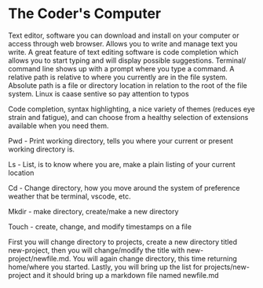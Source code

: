 # The Coder's Computer

Text editor, software you can download and install on your computer or access through web browser. Allows you to write and manage text you write.
A great feature of text editing software is code completion which allows you to start typing and will display possible suggestions. 
Terminal/ command line shows up with a prompt where you type a command.
A relative path is relative to where you currently are in the file system.
Absolute path is a file or directory location in relation to the root of the file system.
Linux is caase sentive so pay attention to typos

Code completion, syntax highlighting, a nice variety of themes (reduces eye strain and fatigue), and can choose from a healthy selection of extensions available when you need them.

Pwd - Print working directory, tells you where your current or present working directory is. 

Ls - List, is to know where you are, make a plain listing of your current location

Cd - Change directory, how you move around the system of preference weather that be terminal, vscode, etc.

Mkdir - make directory, create/make a new directory

Touch - create, change, and modify timestamps on a file

First you will change directory to projects, create a new directory titled new-project, then you will change/modify the title with new-project/newfile.md. You will again change directory, this time returning home/where you started. Lastly, you will bring up the list for projects/new-project and it should bring up a markdown file named newfile.md 
